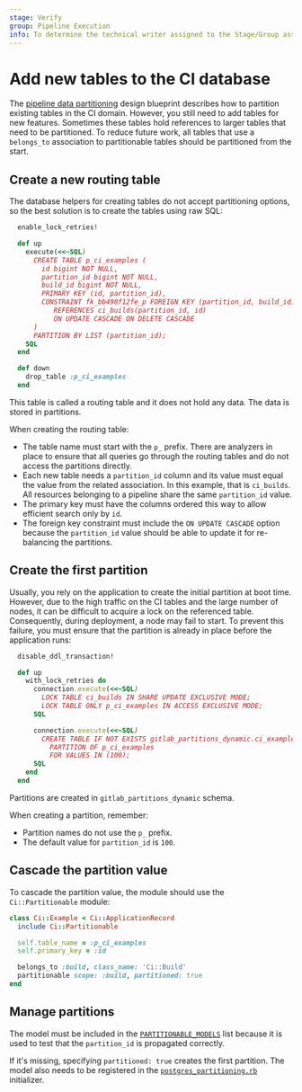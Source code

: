 ```yaml
---
stage: Verify
group: Pipeline Execution
info: To determine the technical writer assigned to the Stage/Group associated with this page, see https://about.gitlab.com/handbook/product/ux/technical-writing/#assignments
---
```


# Add new tables to the CI database

The [pipeline data partitioning](../../architecture/blueprints/ci_data_decay/pipeline_partitioning.md)
design blueprint describes how to partition existing tables in the CI domain. However,
you still need to add tables for new features. Sometimes these tables hold
references to larger tables that need to be partitioned. To reduce future
work, all tables that use a `belongs_to` association to partitionable tables
should be partitioned from the start.

## Create a new routing table

The database helpers for creating tables do not accept partitioning options,
so the best solution is to create the tables using raw SQL:

```ruby
  enable_lock_retries!

  def up
    execute(<<~SQL)
      CREATE TABLE p_ci_examples (
        id bigint NOT NULL,
        partition_id bigint NOT NULL,
        build_id bigint NOT NULL,
        PRIMARY KEY (id, partition_id),
        CONSTRAINT fk_bb490f12fe_p FOREIGN KEY (partition_id, build_id)
           REFERENCES ci_builds(partition_id, id)
           ON UPDATE CASCADE ON DELETE CASCADE
      )
      PARTITION BY LIST (partition_id);
    SQL
  end

  def down
    drop_table :p_ci_examples
  end
```

This table is called a routing table and it does not hold any data. The
data is stored in partitions.

When creating the routing table:

- The table name must start with the `p_` prefix. There are analyzers in place to ensure that all queries go
  through the routing tables and do not access the partitions directly.
- Each new table needs a `partition_id` column and its value must equal
  the value from the related association. In this example, that is `ci_builds`. All resources
  belonging to a pipeline share the same `partition_id` value.
- The primary key must have the columns ordered this way to allow efficient
  search only by `id`.
- The foreign key constraint must include the `ON UPDATE CASCADE` option because
  the `partition_id` value should be able to update it for re-balancing the
  partitions.

## Create the first partition

Usually, you rely on the application to create the initial partition at boot time.
However, due to the high traffic on the CI tables and the large number of nodes,
it can be difficult to acquire a lock on the referenced table.
Consequently, during deployment, a node may fail to start.
To prevent this failure, you must ensure that the partition is already in place before
the application runs:

```ruby
  disable_ddl_transaction!

  def up
    with_lock_retries do
      connection.execute(<<~SQL)
        LOCK TABLE ci_builds IN SHARE UPDATE EXCLUSIVE MODE;
        LOCK TABLE ONLY p_ci_examples IN ACCESS EXCLUSIVE MODE;
      SQL

      connection.execute(<<~SQL)
        CREATE TABLE IF NOT EXISTS gitlab_partitions_dynamic.ci_examples_100
          PARTITION OF p_ci_examples
          FOR VALUES IN (100);
      SQL
    end
  end
```

Partitions are created in `gitlab_partitions_dynamic` schema.

When creating a partition, remember:

- Partition names do not use the `p_` prefix.
- The default value for `partition_id` is `100`.

## Cascade the partition value

To cascade the partition value, the module should use the `Ci::Partitionable` module:

```ruby
class Ci::Example < Ci::ApplicationRecord
  include Ci::Partitionable

  self.table_name = :p_ci_examples
  self.primary_key = :id

  belongs_to :build, class_name: 'Ci::Build'
  partitionable scope: :build, partitioned: true
end
```

## Manage partitions

The model must be included in the [`PARTITIONABLE_MODELS`](https://gitlab.com/gitlab-org/gitlab/-/blob/920147293ae304639915f66b260dc14e4f629850/app/models/concerns/ci/partitionable.rb#L25-44)
list because it is used to test that the `partition_id` is
propagated correctly.

If it's missing, specifying `partitioned: true` creates the first partition. The model also needs to be registered in the
[`postgres_partitioning.rb`](https://gitlab.com/gitlab-org/gitlab/-/blob/920147293ae304639915f66b260dc14e4f629850/config/initializers/postgres_partitioning.rb)
initializer.
